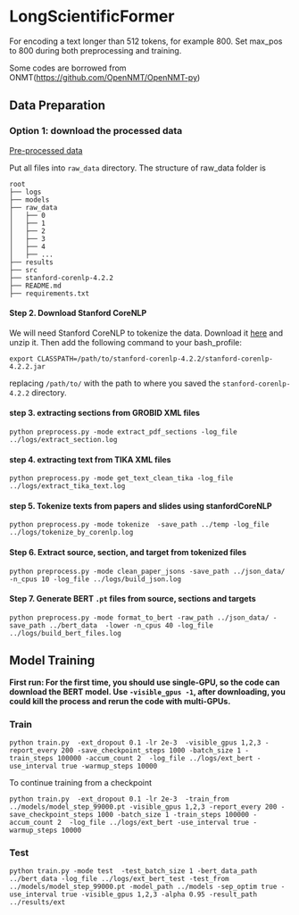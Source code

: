 # LongScientificFormer

For encoding a text longer than 512 tokens, for example 800. Set max_pos to 800 during both preprocessing and training.

Some codes are borrowed from ONMT(https://github.com/OpenNMT/OpenNMT-py)


## Data Preparation 
### Option 1: download the processed data

[Pre-processed data](https://drive.google.com/file/d/1xYHXYoQBa7DJVrq0ePly58ioq2EmmVG8/view)

Put all files into `raw_data` directory. The structure of raw_data folder is 

    root
    ├── logs
    ├── models
    ├── raw_data
    │   ├── 0
    │   ├── 1
    │   ├── 2
    │   ├── 3
    │   ├── 4
    │   ├── ...
    ├── results
    ├── src
    ├── stanford-corenlp-4.2.2
    ├── README.md
    ├── requirements.txt


####  Step 2. Download Stanford CoreNLP
We will need Stanford CoreNLP to tokenize the data. Download it [here](https://stanfordnlp.github.io/CoreNLP/) and unzip it. Then add the following command to your bash_profile:
```
export CLASSPATH=/path/to/stanford-corenlp-4.2.2/stanford-corenlp-4.2.2.jar
```
replacing `/path/to/` with the path to where you saved the `stanford-corenlp-4.2.2` directory. 
#### step 3. extracting sections from GROBID XML files

```
python preprocess.py -mode extract_pdf_sections -log_file ../logs/extract_section.log
```

#### step 4. extracting text from TIKA XML files

```
python preprocess.py -mode get_text_clean_tika -log_file ../logs/extract_tika_text.log
```

#### step 5. Tokenize texts from papers and slides using stanfordCoreNLP

```
python preprocess.py -mode tokenize  -save_path ../temp -log_file ../logs/tokenize_by_corenlp.log
```


####  Step 6. Extract source, section, and target from tokenized files 

```
python preprocess.py -mode clean_paper_jsons -save_path ../json_data/  -n_cpus 10 -log_file ../logs/build_json.log
```


#### Step 7. Generate BERT `.pt` files from source, sections and targets

```
python preprocess.py -mode format_to_bert -raw_path ../json_data/ -save_path ../bert_data  -lower -n_cpus 40 -log_file ../logs/build_bert_files.log
```


## Model Training

**First run: For the first time, you should use single-GPU, so the code can download the BERT model. Use ``-visible_gpus -1``, after downloading, you could kill the process and rerun the code with multi-GPUs.**

### Train

```
python train.py  -ext_dropout 0.1 -lr 2e-3  -visible_gpus 1,2,3 -report_every 200 -save_checkpoint_steps 1000 -batch_size 1 -train_steps 100000 -accum_count 2  -log_file ../logs/ext_bert -use_interval true -warmup_steps 10000
```
To continue training from a checkpoint
```
python train.py  -ext_dropout 0.1 -lr 2e-3  -train_from ../models/model_step_99000.pt -visible_gpus 1,2,3 -report_every 200 -save_checkpoint_steps 1000 -batch_size 1 -train_steps 100000 -accum_count 2  -log_file ../logs/ext_bert -use_interval true -warmup_steps 10000
```
### Test

```
python train.py -mode test  -test_batch_size 1 -bert_data_path ../bert_data -log_file ../logs/ext_bert_test -test_from ../models/model_step_99000.pt -model_path ../models -sep_optim true -use_interval true -visible_gpus 1,2,3 -alpha 0.95 -result_path ../results/ext 
```


